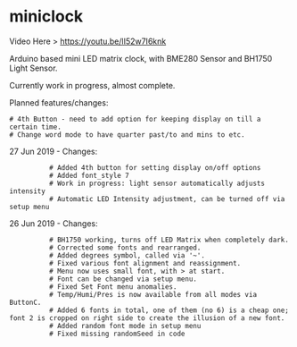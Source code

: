 # miniclock
Video Here > https://youtu.be/lI52w7I6knk

Arduino based mini LED matrix clock, with BME280 Sensor and BH1750 Light Sensor.

Currently work in progress, almost complete.

Planned features/changes:

    # 4th Button - need to add option for keeping display on till a certain time.
    # Change word mode to have quarter past/to and mins to etc.

27 Jun 2019 - Changes:

              # Added 4th button for setting display on/off options
              # Added font_style 7
              # Work in progress: light sensor automatically adjusts intensity
              # Automatic LED Intensity adjustment, can be turned off via setup menu

26 Jun 2019 - Changes:

              # BH1750 working, turns off LED Matrix when completely dark.
              # Corrected some fonts and rearranged.
              # Added degrees symbol, called via '~'.
              # Fixed various font alignment and reassignment.
              # Menu now uses small font, with > at start.
              # Font can be changed via setup menu.
              # Fixed Set Font menu anomalies.
              # Temp/Humi/Pres is now available from all modes via ButtonC.
              # Added 6 fonts in total, one of them (no 6) is a cheap one; font 2 is cropped on right side to create the illusion of a new font.
              # Added random font mode in setup menu
              # Fixed missing randomSeed in code
